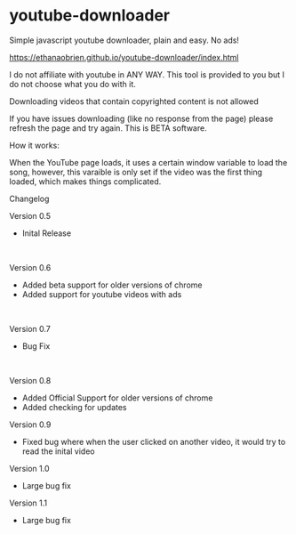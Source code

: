 # youtube-downloader
Simple javascript youtube downloader, plain and easy. No ads!

https://ethanaobrien.github.io/youtube-downloader/index.html


<p>I do not affiliate with youtube in ANY WAY. This tool is provided to you but I do not choose what you do with it.</p>
<p>Downloading videos that contain copyrighted content is not allowed</p>

If you have issues downloading (like no response from the page) please refresh the page and try again. This is BETA software.

How it works:

When the YouTube page loads, it uses a certain window variable to load the song, however, this varaible is only set if the video was the first thing loaded, which makes things complicated.



Changelog

Version 0.5
<ul><li>Inital Release</li></ul>
<br>

Version 0.6
<ul><li>Added beta support for older versions of chrome</li>
<li>Added support for youtube videos with ads</li></ul>
<br>

Version 0.7
<ul><li>Bug Fix</li></ul>
<br>

Version 0.8
<ul><li>Added Official Support for older versions of chrome</li>
<li>Added checking for updates</li></ul>

Version 0.9
<ul><li>Fixed bug where when the user clicked on another video, it would try to read the inital video</li></ul>

Version 1.0
<ul><li>Large bug fix</li></ul>

Version 1.1
<ul><li>Large bug fix</li></ul>
